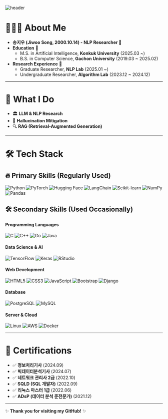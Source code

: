 ![header](https://capsule-render.vercel.app/api?type=rounded&color=timeGradient&text=Welcome%20to%20pinkmustard's%20GitHub%20👋&animation=twinkling&fontSize=40&fontAlignY=50&fontAlign=50&height=180)
# 🧑🏻‍💻 About Me
- **송지우 (Jiwoo Song, 2000.10.14) - NLP Researcher 🤖**
- **Education** 🏫  
  - M.S. in Artificial Intelligence, **Konkuk University** (2025.03 ~)  
  - B.S. in Computer Science, **Gachon University** (2019.03 ~ 2025.02)
- **Research Experience** 🔬  
  - Graduate Researcher, **NLP Lab** (2025.01 ~)  
  - Undergraduate Researcher, **Algorithm Lab** (2023.12 ~ 2024.12) 

---

# 🚀 What I Do

- 🏛 **LLM & NLP Research** 
- 🧠 **Hallucination Mitigation** 
- 🔍 **RAG (Retrieval-Augmented Generation)** 

---

# 🛠 Tech Stack

## 🔥 **Primary Skills** (Regularly Used)

![Python](https://img.shields.io/badge/python-3776AB?style=for-the-badge&logo=python&logoColor=white)
![PyTorch](https://img.shields.io/badge/PyTorch-EE4C2C?style=for-the-badge&logo=PyTorch&logoColor=white)
![Hugging Face](https://img.shields.io/badge/HuggingFace-FF8A00?style=for-the-badge&logo=huggingface&logoColor=white)
![LangChain](https://img.shields.io/badge/LangChain-0052CC?style=for-the-badge&logo=langchain&logoColor=white)
![Scikit-learn](https://img.shields.io/badge/scikitlearn-F7931E?style=for-the-badge&logo=scikitlearn&logoColor=white)
![NumPy](https://img.shields.io/badge/numpy-013243?style=for-the-badge&logo=numpy&logoColor=white)
![Pandas](https://img.shields.io/badge/pandas-150458?style=for-the-badge&logo=pandas&logoColor=white)

## 🛠 **Secondary Skills** (Used Occasionally)

#### **Programming Languages**
![C](https://img.shields.io/badge/C-00599C?style=for-the-badge&logo=C&logoColor=white)
![C++](https://img.shields.io/badge/C++-00599C?style=for-the-badge&logo=cplusplus&logoColor=white)
![Go](https://img.shields.io/badge/Go-00ADD8?style=for-the-badge&logo=Go&logoColor=white)
![Java](https://img.shields.io/badge/java-%23ED8B00?style=for-the-badge&logo=openjdk&logoColor=white)

#### **Data Science & AI**
![TensorFlow](https://img.shields.io/badge/tensorflow-FF6F00?style=for-the-badge&logo=tensorflow&logoColor=white)
![Keras](https://img.shields.io/badge/keras-D00000?style=for-the-badge&logo=keras&logoColor=white)
![RStudio](https://img.shields.io/badge/rstudio-75AADB?style=for-the-badge&logo=rstudio&logoColor=white)

#### **Web Development**
![HTML5](https://img.shields.io/badge/html5-E34F26?style=for-the-badge&logo=html5&logoColor=white)
![CSS3](https://img.shields.io/badge/css-1572B6?style=for-the-badge&logo=css3&logoColor=white)
![JavaScript](https://img.shields.io/badge/javascript-F7DF1E?style=for-the-badge&logo=javascript&logoColor=black)
![Bootstrap](https://img.shields.io/badge/bootstrap-7952B3?style=for-the-badge&logo=bootstrap&logoColor=white)
![Django](https://img.shields.io/badge/django-092E20?style=for-the-badge&logo=django&logoColor=white)

#### **Database**
![PostgreSQL](https://img.shields.io/badge/PostgreSQL-4169E1?style=for-the-badge&logo=PostgreSQL&logoColor=white)
![MySQL](https://img.shields.io/badge/MySQL-4479A1?style=for-the-badge&logo=MySQL&logoColor=white)

#### **Server & Cloud**
![Linux](https://img.shields.io/badge/linux-FCC624?style=for-the-badge&logo=linux&logoColor=black)
![AWS](https://img.shields.io/badge/Amazon%20AWS-232F3E?style=for-the-badge&logo=amazonaws&logoColor=white)
![Docker](https://img.shields.io/badge/docker-2496ED?style=for-the-badge&logo=docker&logoColor=white)

---

# 📝 Certifications
- ✅ **정보처리기사** (2024.09) 
- ✅ **빅데이터분석기사** (2024.07) 
- ✅ **네트워크 관리사 2급** (2022.10) 
- ✅ **SQLD (SQL 개발자)** (2022.09) 
- ✅ **리눅스 마스터 1급** (2022.06) 
- ✅ **ADsP (데이터 분석 준전문가)** (2021.12) 

---

✨ **Thank you for visiting my GitHub!** ✨

